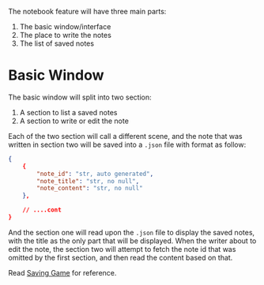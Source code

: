 The notebook feature will have three main parts:
1. The basic window/interface
2. The place to write the notes
3. The list of saved notes


# Basic Window
The basic window will split into two section:
1. A section to list a saved notes
2. A section to write or edit the note

Each of the two section will call a different scene, and the note that was
written in section two will be saved into a `.json` file with format as follow:
```json
{
	{
		"note_id": "str, auto generated",
		"note_title": "str, no null",
		"note_content": "str, no null"
	},

	// ....cont
}
```

And the section one will read upon the `.json` file to display the saved notes,
with the title as the only part that will be displayed. When the writer about to
edit the note, the section two will attempt to fetch the note id that was
omitted by the first section, and then read the content based on that.

Read [Saving Game](https://docs.godotengine.org/en/stable/tutorials/io/saving_games.html) for reference.
